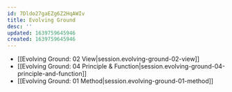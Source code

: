 ```yaml
---
id: 7Dldo27gaEZg6Z2HqAWIv
title: Evolving Ground
desc: ''
updated: 1639759645946
created: 1639759645946
---
```


- [[Evolving Ground:  02 View|session.evolving-ground-02-view]]
- [[Evolving Ground:  04 Principle & Function|session.evolving-ground-04-principle-and-function]]
- [[Evolving Ground:  01 Method|session.evolving-ground-01-method]]
